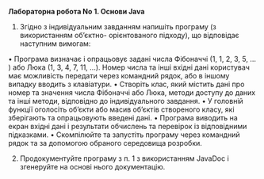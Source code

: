 **Лабораторна робота No 1. Основи Java**

1. Згідно з індивідуальним завданням напишіть програму (з використанням об’єктно-
орієнтованого підходу), що відповідає наступним вимогам:

• Програма визначає і опрацьовує задані числа Фібоначчі (1, 1, 2, 3, 5, ... ) або Люка (1, 3, 4,
7, 11, ...). Номер числа та інші вхідні дані користувач має можливість передати через
командний рядок, або в іншому випадку вводить з клавіатури.
• Створіть клас, який містить дані про номер та значення числа Фібоначчі або Люка, методи
доступу до даних та інші методи, відповідно до індивідуального завдання.
• У головній функції оголосіть об’єкти або масив об’єктів створеного класу, які зберігають та
опрацьовують введені дані.
• Програма виводить на екран вхідні дані і результати обчислень та перевірок із
відповідними підказками.
• Скомпілюйте та запустіть програму через командний рядок та за допомогою обраного
середовища розробки.

2. Продокументуйте програму з п. 1 з використанням JavaDoc і згенеруйте на основі нього
документацію.
